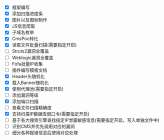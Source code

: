 - [x] 框架编写
- [x] 添加扫描进度条
- [x] 图片以及图标制作
- [x] JS信息爬取
- [x] 子域名枚举
- [x] CmsPoc转化
- [x] 读取文件批量扫描(需要指定开启)
- [ ] Struts2漏洞全覆盖
- [ ] Weblogic漏洞全覆盖
- [ ] Fofa批量IP收集
- [ ] 插件编写模板文档
- [x] Header头随机化
- [x] 载入Banner随机化
- [x] 使用代理池(需要指定开启)
- [ ] 添加漏洞等级
- [x] 添加端口扫描
- [ ] 查看文件扫描精确度
- [x] 支持扫描IP数据库弱口令(需要指定开启)
- [ ] 基于各大搜索引擎查找指定IP泄露敏感信息(需要指定开启，写入单独文件中)
- [ ] 识别CMS并优先调用对应的漏洞
- [ ] 细分各种报错信息后使用对应处理
